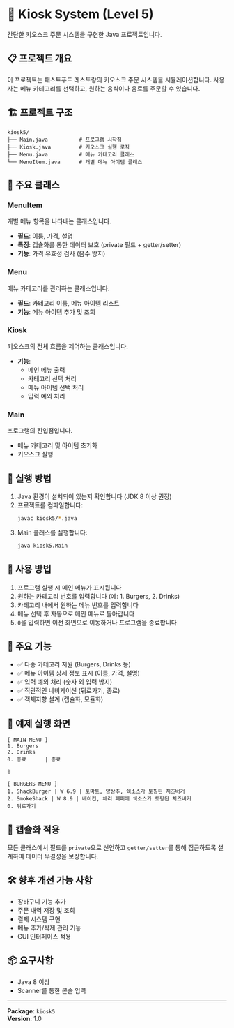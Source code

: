 # 🍔 Kiosk System (Level 5)

간단한 키오스크 주문 시스템을 구현한 Java 프로젝트입니다.

## 📋 프로젝트 개요

이 프로젝트는 패스트푸드 레스토랑의 키오스크 주문 시스템을 시뮬레이션합니다. 사용자는 메뉴 카테고리를 선택하고, 원하는 음식이나 음료를 주문할 수 있습니다.

## 🏗️ 프로젝트 구조

```
kiosk5/
├── Main.java          # 프로그램 시작점
├── Kiosk.java         # 키오스크 실행 로직
├── Menu.java          # 메뉴 카테고리 클래스
└── MenuItem.java      # 개별 메뉴 아이템 클래스
```

## 🔧 주요 클래스

### MenuItem
개별 메뉴 항목을 나타내는 클래스입니다.
- **필드**: 이름, 가격, 설명
- **특징**: 캡슐화를 통한 데이터 보호 (private 필드 + getter/setter)
- **기능**: 가격 유효성 검사 (음수 방지)

### Menu
메뉴 카테고리를 관리하는 클래스입니다.
- **필드**: 카테고리 이름, 메뉴 아이템 리스트
- **기능**: 메뉴 아이템 추가 및 조회

### Kiosk
키오스크의 전체 흐름을 제어하는 클래스입니다.
- **기능**:
  - 메인 메뉴 출력
  - 카테고리 선택 처리
  - 메뉴 아이템 선택 처리
  - 입력 예외 처리

### Main
프로그램의 진입점입니다.
- 메뉴 카테고리 및 아이템 초기화
- 키오스크 실행

## 🚀 실행 방법

1. Java 환경이 설치되어 있는지 확인합니다 (JDK 8 이상 권장)
2. 프로젝트를 컴파일합니다:
   ```bash
   javac kiosk5/*.java
   ```
3. Main 클래스를 실행합니다:
   ```bash
   java kiosk5.Main
   ```

## 📖 사용 방법

1. 프로그램 실행 시 메인 메뉴가 표시됩니다
2. 원하는 카테고리 번호를 입력합니다 (예: 1. Burgers, 2. Drinks)
3. 카테고리 내에서 원하는 메뉴 번호를 입력합니다
4. 메뉴 선택 후 자동으로 메인 메뉴로 돌아갑니다
5. `0`을 입력하면 이전 화면으로 이동하거나 프로그램을 종료합니다

## 🎯 주요 기능

- ✅ 다중 카테고리 지원 (Burgers, Drinks 등)
- ✅ 메뉴 아이템 상세 정보 표시 (이름, 가격, 설명)
- ✅ 입력 예외 처리 (숫자 외 입력 방지)
- ✅ 직관적인 네비게이션 (뒤로가기, 종료)
- ✅ 객체지향 설계 (캡슐화, 모듈화)

## 📝 예제 실행 화면

```
[ MAIN MENU ]
1. Burgers
2. Drinks
0. 종료      | 종료

1

[ BURGERS MENU ]
1. ShackBurger | W 6.9 | 토마토, 양상추, 쉑소스가 토핑된 치즈버거
2. SmokeShack | W 8.9 | 베이컨, 체리 페퍼에 쉑소스가 토핑된 치즈버거
0. 뒤로가기
```

## 🔐 캡슐화 적용

모든 클래스에서 필드를 `private`으로 선언하고 `getter/setter`를 통해 접근하도록 설계하여 데이터 무결성을 보장합니다.

## 🛠️ 향후 개선 가능 사항

- 장바구니 기능 추가
- 주문 내역 저장 및 조회
- 결제 시스템 구현
- 메뉴 추가/삭제 관리 기능
- GUI 인터페이스 적용

## 📦 요구사항

- Java 8 이상
- Scanner를 통한 콘솔 입력

---

**Package**: `kiosk5`  
**Version**: 1.0
